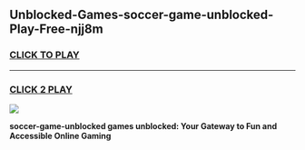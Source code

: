
## Unblocked-Games-soccer-game-unblocked-Play-Free-njj8m
<h3>
<a href="https://premium76.site?title=soccer-game-unblocked&ref=24M">CLICK TO PLAY</a></h3>
<hr>

<h3>
<a href="https://premium76.site?title=soccer-game-unblocked&ref=24M">CLICK 2 PLAY</a>
  
</h3>

<a href="https://premium76.site?title=soccer-game-unblocked&ref=24M"><img src="https://clearcache.store/games.png"></a>


**soccer-game-unblocked games unblocked: Your Gateway to Fun and Accessible Online Gaming**

